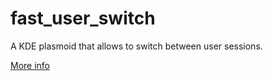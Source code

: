 # fast_user_switch
A KDE plasmoid that allows to switch between user sessions.


[More info](http://kde-look.org/content/show.php?content=127462)
